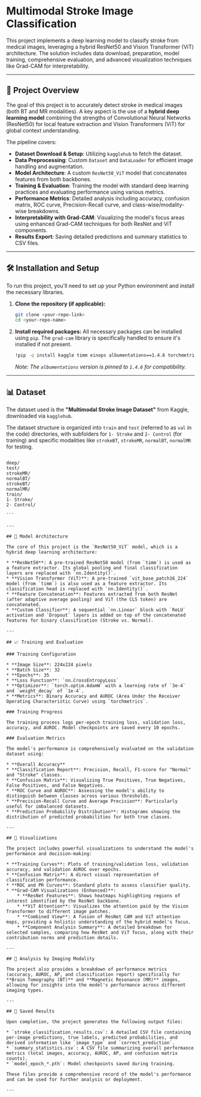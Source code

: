 # Multimodal Stroke Image Classification

This project implements a deep learning model to classify stroke from medical images, leveraging a hybrid ResNet50 and Vision Transformer (ViT) architecture. The solution includes data download, preparation, model training, comprehensive evaluation, and advanced visualization techniques like Grad-CAM for interpretability.

---

## 🚀 Project Overview

The goal of this project is to accurately detect stroke in medical images (both BT and MR modalities). A key aspect is the use of a **hybrid deep learning model** combining the strengths of Convolutional Neural Networks (ResNet50) for local feature extraction and Vision Transformers (ViT) for global context understanding.

The pipeline covers:
* **Dataset Download & Setup**: Utilizing `kagglehub` to fetch the dataset.
* **Data Preprocessing**: Custom `Dataset` and `DataLoader` for efficient image handling and augmentation.
* **Model Architecture**: A custom `ResNet50_ViT` model that concatenates features from both backbones.
* **Training & Evaluation**: Training the model with standard deep learning practices and evaluating performance using various metrics.
* **Performance Metrics**: Detailed analysis including accuracy, confusion matrix, ROC curve, Precision-Recall curve, and class-wise/modality-wise breakdowns.
* **Interpretability with Grad-CAM**: Visualizing the model's focus areas using enhanced Grad-CAM techniques for both ResNet and ViT components.
* **Results Export**: Saving detailed predictions and summary statistics to CSV files.

---

## 🛠️ Installation and Setup

To run this project, you'll need to set up your Python environment and install the necessary libraries.

1.  **Clone the repository (if applicable):**
    ```bash
    git clone <your-repo-link>
    cd <your-repo-name>
    ```

2.  **Install required packages:**
    All necessary packages can be installed using `pip`. The `grad-cam` library is specifically handled to ensure it's installed if not present.

    ```bash
    !pip -q install kaggle timm einops albumentations==1.4.6 torchmetrics wandb kagglehub grad-cam pandas scikit-learn
    ```
    *Note: The `albumentations` version is pinned to `1.4.6` for compatibility.*

---

## 📊 Dataset

The dataset used is the **"Multimodal Stroke Image Dataset"** from Kaggle, downloaded via `kagglehub`.

The dataset structure is organized into `train` and `test` (referred to as `val` in the code) directories, with subfolders for `1- Stroke` and `2- Control` (for training) and specific modalities like `strokeBT`, `strokeMR`, `normalBT`, `normalMR` for testing.

````

deep/
test/
strokeMR/
normalBT/
strokeBT/
normalMR/
train/
1- Stroke/
2- Control/

```

---

## 🧠 Model Architecture

The core of this project is the `ResNet50_ViT` model, which is a hybrid deep learning architecture:

* **ResNet50**: A pre-trained ResNet50 model (from `timm`) is used as a feature extractor. Its global pooling and final classification layers are replaced with `nn.Identity()`.
* **Vision Transformer (ViT)**: A pre-trained `vit_base_patch16_224` model (from `timm`) is also used as a feature extractor. Its classification head is replaced with `nn.Identity()`.
* **Feature Concatenation**: Features extracted from both ResNet (after adaptive average pooling) and ViT (the CLS token) are concatenated.
* **Custom Classifier**: A sequential `nn.Linear` block with `ReLU` activation and `Dropout` layers is added on top of the concatenated features for binary classification (Stroke vs. Normal).

---

## 📈 Training and Evaluation

### Training Configuration

* **Image Size**: 224x224 pixels
* **Batch Size**: 32
* **Epochs**: 35
* **Loss Function**: `nn.CrossEntropyLoss`
* **Optimizer**: `torch.optim.AdamW` with a learning rate of `3e-4` and `weight_decay` of `1e-4`.
* **Metrics**: Binary Accuracy and AUROC (Area Under the Receiver Operating Characteristic Curve) using `torchmetrics`.

### Training Progress

The training process logs per-epoch training loss, validation loss, accuracy, and AUROC. Model checkpoints are saved every 10 epochs.

### Evaluation Metrics

The model's performance is comprehensively evaluated on the validation dataset using:

* **Overall Accuracy**
* **Classification Report**: Precision, Recall, F1-score for "Normal" and "Stroke" classes.
* **Confusion Matrix**: Visualizing True Positives, True Negatives, False Positives, and False Negatives.
* **ROC Curve and AUROC**: Assessing the model's ability to distinguish between classes across various thresholds.
* **Precision-Recall Curve and Average Precision**: Particularly useful for imbalanced datasets.
* **Prediction Probability Distribution**: Histograms showing the distribution of predicted probabilities for both true classes.

---

## 🎨 Visualizations

The project includes powerful visualizations to understand the model's performance and decision-making:

* **Training Curves**: Plots of training/validation loss, validation accuracy, and validation AUROC over epochs.
* **Confusion Matrix**: A direct visual representation of classification performance.
* **ROC and PR Curves**: Standard plots to assess classifier quality.
* **Grad-CAM Visualizations (Enhanced)**:
    * **ResNet Features**: Shows heatmaps highlighting regions of interest identified by the ResNet backbone.
    * **ViT Attention**: Visualizes the attention paid by the Vision Transformer to different image patches.
    * **Combined View**: A fusion of ResNet CAM and ViT attention maps, providing a holistic understanding of the hybrid model's focus.
    * **Component Analysis Summary**: A detailed breakdown for selected samples, comparing how ResNet and ViT focus, along with their contribution norms and prediction details.

---

## 🔬 Analysis by Imaging Modality

The project also provides a breakdown of performance metrics (accuracy, AUROC, AP, and classification report) specifically for **Brain Tomography (BT)** and **Magnetic Resonance (MR)** images, allowing for insights into the model's performance across different imaging types.

---

## 💾 Saved Results

Upon completion, the project generates the following output files:

* `stroke_classification_results.csv`: A detailed CSV file containing per-image predictions, true labels, predicted probabilities, and derived information like `image_type` and `correct_prediction`.
* `summary_statistics.csv`: A CSV file summarizing overall performance metrics (total images, accuracy, AUROC, AP, and confusion matrix counts).
* `model_epoch_*.pth`: Model checkpoints saved during training.

These files provide a comprehensive record of the model's performance and can be used for further analysis or deployment.

---
